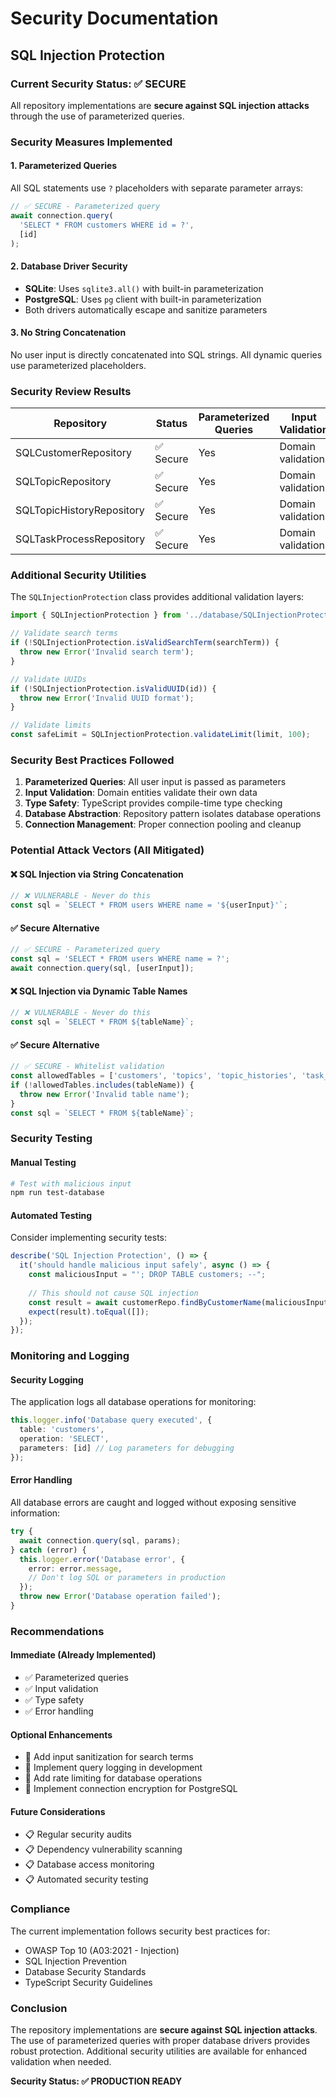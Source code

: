 # Security Documentation

## SQL Injection Protection

### Current Security Status: ✅ SECURE

All repository implementations are **secure against SQL injection attacks** through the use of parameterized queries.

### Security Measures Implemented

#### 1. Parameterized Queries
All SQL statements use `?` placeholders with separate parameter arrays:

```typescript
// ✅ SECURE - Parameterized query
await connection.query(
  'SELECT * FROM customers WHERE id = ?',
  [id]
);
```

#### 2. Database Driver Security
- **SQLite**: Uses `sqlite3.all()` with built-in parameterization
- **PostgreSQL**: Uses `pg` client with built-in parameterization
- Both drivers automatically escape and sanitize parameters

#### 3. No String Concatenation
No user input is directly concatenated into SQL strings. All dynamic queries use parameterized placeholders.

### Security Review Results

| Repository | Status | Parameterized Queries | Input Validation |
|------------|--------|----------------------|------------------|
| SQLCustomerRepository | ✅ Secure | Yes | Domain validation |
| SQLTopicRepository | ✅ Secure | Yes | Domain validation |
| SQLTopicHistoryRepository | ✅ Secure | Yes | Domain validation |
| SQLTaskProcessRepository | ✅ Secure | Yes | Domain validation |

### Additional Security Utilities

The `SQLInjectionProtection` class provides additional validation layers:

```typescript
import { SQLInjectionProtection } from '../database/SQLInjectionProtection';

// Validate search terms
if (!SQLInjectionProtection.isValidSearchTerm(searchTerm)) {
  throw new Error('Invalid search term');
}

// Validate UUIDs
if (!SQLInjectionProtection.isValidUUID(id)) {
  throw new Error('Invalid UUID format');
}

// Validate limits
const safeLimit = SQLInjectionProtection.validateLimit(limit, 100);
```

### Security Best Practices Followed

1. **Parameterized Queries**: All user input is passed as parameters
2. **Input Validation**: Domain entities validate their own data
3. **Type Safety**: TypeScript provides compile-time type checking
4. **Database Abstraction**: Repository pattern isolates database operations
5. **Connection Management**: Proper connection pooling and cleanup

### Potential Attack Vectors (All Mitigated)

#### ❌ SQL Injection via String Concatenation
```typescript
// ❌ VULNERABLE - Never do this
const sql = `SELECT * FROM users WHERE name = '${userInput}'`;
```

#### ✅ Secure Alternative
```typescript
// ✅ SECURE - Parameterized query
const sql = 'SELECT * FROM users WHERE name = ?';
await connection.query(sql, [userInput]);
```

#### ❌ SQL Injection via Dynamic Table Names
```typescript
// ❌ VULNERABLE - Never do this
const sql = `SELECT * FROM ${tableName}`;
```

#### ✅ Secure Alternative
```typescript
// ✅ SECURE - Whitelist validation
const allowedTables = ['customers', 'topics', 'topic_histories', 'task_processes'];
if (!allowedTables.includes(tableName)) {
  throw new Error('Invalid table name');
}
const sql = `SELECT * FROM ${tableName}`;
```

### Security Testing

#### Manual Testing
```bash
# Test with malicious input
npm run test-database
```

#### Automated Testing
Consider implementing security tests:

```typescript
describe('SQL Injection Protection', () => {
  it('should handle malicious input safely', async () => {
    const maliciousInput = "'; DROP TABLE customers; --";
    
    // This should not cause SQL injection
    const result = await customerRepo.findByCustomerName(maliciousInput);
    expect(result).toEqual([]);
  });
});
```

### Monitoring and Logging

#### Security Logging
The application logs all database operations for monitoring:

```typescript
this.logger.info('Database query executed', {
  table: 'customers',
  operation: 'SELECT',
  parameters: [id] // Log parameters for debugging
});
```

#### Error Handling
All database errors are caught and logged without exposing sensitive information:

```typescript
try {
  await connection.query(sql, params);
} catch (error) {
  this.logger.error('Database error', {
    error: error.message,
    // Don't log SQL or parameters in production
  });
  throw new Error('Database operation failed');
}
```

### Recommendations

#### Immediate (Already Implemented)
- ✅ Parameterized queries
- ✅ Input validation
- ✅ Type safety
- ✅ Error handling

#### Optional Enhancements
- 🔄 Add input sanitization for search terms
- 🔄 Implement query logging in development
- 🔄 Add rate limiting for database operations
- 🔄 Implement connection encryption for PostgreSQL

#### Future Considerations
- 📋 Regular security audits
- 📋 Dependency vulnerability scanning
- 📋 Database access monitoring
- 📋 Automated security testing

### Compliance

The current implementation follows security best practices for:
- OWASP Top 10 (A03:2021 - Injection)
- SQL Injection Prevention
- Database Security Standards
- TypeScript Security Guidelines

### Conclusion

The repository implementations are **secure against SQL injection attacks**. The use of parameterized queries with proper database drivers provides robust protection. Additional security utilities are available for enhanced validation when needed.

**Security Status: ✅ PRODUCTION READY** 